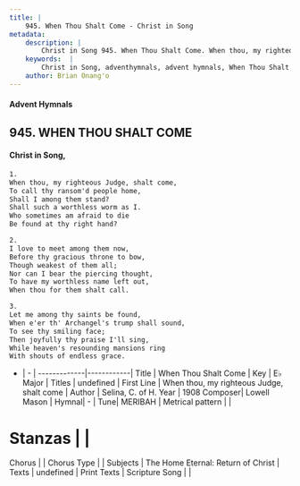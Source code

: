 ```yaml
---
title: |
    945. When Thou Shalt Come - Christ in Song
metadata:
    description: |
        Christ in Song 945. When Thou Shalt Come. When thou, my righteous Judge, shalt come, To call thy ransom'd people home, Shall I among them stand? Shall such a worthless worm as I. Who sometimes am afraid to die Be found at thy right hand?
    keywords:  |
        Christ in Song, adventhymnals, advent hymnals, When Thou Shalt Come, When thou, my righteous Judge, shalt come. 
    author: Brian Onang'o
---
```


#### Advent Hymnals
## 945. WHEN THOU SHALT COME
####  Christ in Song,

```txt
1.
When thou, my righteous Judge, shalt come,
To call thy ransom'd people home,
Shall I among them stand?
Shall such a worthless worm as I.
Who sometimes am afraid to die
Be found at thy right hand?

2.
I love to meet among them now,
Before thy gracious throne to bow,
Though weakest of them all;
Nor can I bear the piercing thought,
To have my worthless name left out,
When thou for them shalt call.

3.
Let me among thy saints be found,
When e'er th' Archangel's trump shall sound,
To see thy smiling face;
Then joyfully thy praise I'll sing,
While heaven's resounding mansions ring
With shouts of endless grace.

```

- |   -  |
-------------|------------|
Title | When Thou Shalt Come |
Key | E♭ Major |
Titles | undefined |
First Line | When thou, my righteous Judge, shalt come |
Author | Selina, C. of H.
Year | 1908
Composer| Lowell Mason |
Hymnal|  - |
Tune| MERIBAH |
Metrical pattern | |
# Stanzas |  |
Chorus |  |
Chorus Type |  |
Subjects | The Home Eternal: Return of Christ |
Texts | undefined |
Print Texts | 
Scripture Song |  |
    
